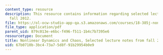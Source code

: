 ```yaml
---
content_type: resource
description: This resource contains information regarding selected lecture notes from
  fall 2012.
file: https://ol-ocw-studio-app-qa.s3.amazonaws.com/courses/18-385j-nonlinear-dynamics-and-chaos-fall-2014/67b0710b3bc473a75d8f91b29954b0e9_MIT18_385JF14_SelectedLec.pdf
file_type: application/pdf
parent_uid: 879c013e-e6bc-f496-f511-1b4c7b7395e6
resourcetype: Document
title: Nonlinear Dynamics and Chaos, Selected lecture notes from fall 2012
uid: 67b0710b-3bc4-73a7-5d8f-91b29954b0e9
---
```

